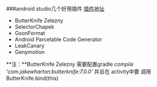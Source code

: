 ###android studio几个好用插件
[插件地址](http://blog.csdn.net/liang5630/article/details/46366901)

*  ButterKnife Zelezny  
*  SelectorChapek
*  GsonFormat
*  Android Parcelable Code Generator
*  LeakCanary
*  Genymotion

**注：**ButterKnife Zelezny  需要配置gradle *compile 		'com.jakewharton:butterknife:7.0.0'*  并且在		activity中要	调用ButterKnife.bind(this)


